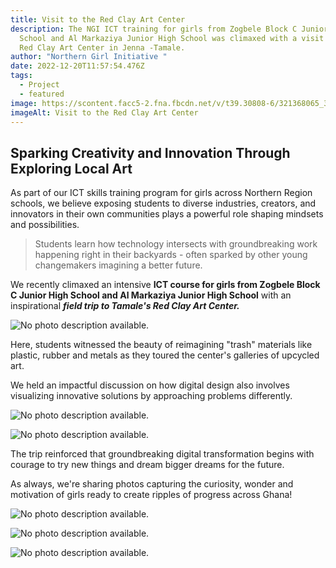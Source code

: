 ```yaml
---
title: Visit to the Red Clay Art Center
description: The NGI ICT training for girls from Zogbele Block C Junior High
  School and Al Markaziya Junior High School was climaxed with a visit to the
  Red Clay Art Center in Jenna -Tamale.
author: "Northern Girl Initiative "
date: 2022-12-20T11:57:54.476Z
tags:
  - Project
  - featured
image: https://scontent.facc5-2.fna.fbcdn.net/v/t39.30808-6/321368065_3383423411978921_2122703532137603246_n.jpg?_nc_cat=108&ccb=1-7&_nc_sid=dd5e9f&_nc_ohc=hIp7Bi_kexIAX81RaXA&_nc_oc=AQkBvGDD0rkZ5oebYVXAOC5U_M33GM4xUmpz_jG6P_IpPIlgJ9WUo5PWp6GbW3j2mnI&_nc_zt=23&_nc_ht=scontent.facc5-2.fna&oh=00_AfBDdxvIGZ1xPQJ2t0V6xroOajM1qmqTVcpACpRFrsCxng&oe=65C0D995
imageAlt: Visit to the Red Clay Art Center
---
```

<!--StartFragment-->

## Sparking Creativity and Innovation Through Exploring Local Art

As part of our ICT skills training program for girls across Northern Region schools, we believe exposing students to diverse industries, creators, and innovators in their own communities plays a powerful role shaping mindsets and possibilities. 

> Students learn how technology intersects with groundbreaking work happening right in their backyards - often sparked by other young changemakers imagining a better future.

We recently climaxed an intensive **ICT course for girls from Zogbele Block C Junior High School and Al Markaziya Junior High School** with an inspirational ***field trip to Tamale's Red Clay Art Center.***

<!--StartFragment-->

![No photo description available.](https://scontent.facc5-1.fna.fbcdn.net/v/t39.30808-6/321349670_554177289602594_8585723417275674233_n.jpg?_nc_cat=106&ccb=1-7&_nc_sid=dd5e9f&_nc_ohc=l9xDwt9edW0AX81hvRT&_nc_zt=23&_nc_ht=scontent.facc5-1.fna&oh=00_AfCW0A8JaH-sYrrF7hKAKOnwuvARUO0yLri2Y5WZ7YtDoA&oe=65C1211A)

<!--EndFragment-->

Here, students witnessed the beauty of reimagining "trash" materials like plastic, rubber and metals as they toured the center's galleries of upcycled art. 

We held an impactful discussion on how digital design also involves visualizing innovative solutions by approaching problems differently.

<!--StartFragment-->

![No photo description available.](https://scontent.facc5-2.fna.fbcdn.net/v/t39.30808-6/321348434_691248445944198_9190062056012754400_n.jpg?_nc_cat=101&ccb=1-7&_nc_sid=dd5e9f&_nc_ohc=cWj1MU9VKtoAX__dCux&_nc_zt=23&_nc_ht=scontent.facc5-2.fna&oh=00_AfBN3-07YmXm4DtpuzDtecPISN7KoE4GZFJbI8H_EtFVmg&oe=65C1AAFE)

<!--EndFragment-->

<!--StartFragment-->

![No photo description available.](https://scontent.facc5-1.fna.fbcdn.net/v/t39.30808-6/321369320_563148598574717_8751649633337718075_n.jpg?_nc_cat=103&ccb=1-7&_nc_sid=dd5e9f&_nc_ohc=NINfP8_iXycAX97yiUM&_nc_zt=23&_nc_ht=scontent.facc5-1.fna&oh=00_AfC9vx_gt92QJrbycfIEqhKrglZ1W_7E2onHOx-EkjxDIg&oe=65C1ECDD)

<!--EndFragment-->

The trip reinforced that groundbreaking digital transformation begins with courage to try new things and dream bigger dreams for the future.

As always, we're sharing photos capturing the curiosity, wonder and motivation of girls ready to create ripples of progress across Ghana!

<!-- notionvc: c489a61e-dd54-4182-8164-ea2882e5538c -->

<!--EndFragment-->

<!--StartFragment-->

![No photo description available.](https://scontent.facc5-2.fna.fbcdn.net/v/t39.30808-6/321347956_577905234172709_5797209558184908093_n.jpg?_nc_cat=105&ccb=1-7&_nc_sid=dd5e9f&_nc_ohc=Is5lPmQMYhwAX-XlZES&_nc_zt=23&_nc_ht=scontent.facc5-2.fna&oh=00_AfCg_MQHQ9kN4BGyC6TbvFuzRsoonvUIrAoKizPJ7Y22lA&oe=65C2BF55)

<!--EndFragment-->

<!--StartFragment-->

![No photo description available.](https://scontent.facc5-2.fna.fbcdn.net/v/t39.30808-6/321427545_2366759080160088_5168112625424399290_n.jpg?_nc_cat=109&ccb=1-7&_nc_sid=dd5e9f&_nc_ohc=sql-2TSi8RoAX8-zT8o&_nc_zt=23&_nc_ht=scontent.facc5-2.fna&oh=00_AfAqBe2JvYKFwR3xT-eNo3_2lp_FWmSLjcWp1Y2wU0KGGA&oe=65C11E07)

<!--EndFragment-->

<!--StartFragment-->

![No photo description available.](https://scontent.facc5-1.fna.fbcdn.net/v/t39.30808-6/321352662_554038336255962_5654797403329286926_n.jpg?_nc_cat=102&ccb=1-7&_nc_sid=dd5e9f&_nc_ohc=h2m0dDyyRsgAX_SdK8m&_nc_zt=23&_nc_ht=scontent.facc5-1.fna&oh=00_AfBwmMZK3ahibIKfvNU7jWHGjDMwWlauLQwe1ntz3GAHSw&oe=65C2BA7E)

<!--EndFragment-->